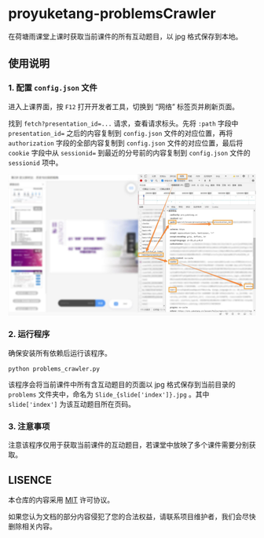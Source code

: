 # proyuketang-problemsCrawler

在荷塘雨课堂上课时获取当前课件的所有互动题目，以 jpg 格式保存到本地。

## 使用说明

### 1. 配置 `config.json` 文件

进入上课界面，按 `F12` 打开开发者工具，切换到 “网络” 标签页并刷新页面。

找到 `fetch?presentation_id=...` 请求，查看请求标头。先将 `:path` 字段中 `presentation_id=` 之后的内容复制到 `config.json` 文件的对应位置，再将 `authorization` 字段的全部内容复制到 `config.json` 文件的对应位置，最后将 `cookie` 字段中从 `sessionid=` 到最近的分号前的内容复制到 `config.json` 文件的 `sessionid` 项中。

![config](img.jpg)

### 2. 运行程序

确保安装所有依赖后运行该程序。

```
python problems_crawler.py
```

该程序会将当前课件中所有含互动题目的页面以 jpg 格式保存到当前目录的 `problems` 文件夹中，命名为 `Slide_{slide['index']}.jpg` 。其中 `slide['index']` 为该互动题目所在页码。

### 3. 注意事项

注意该程序仅用于获取当前课件的互动题目，若课堂中放映了多个课件需要分别获取。

## LISENCE

本仓库的内容采用 [MIT](https://mit-license.org/) 许可协议。

如果您认为文档的部分内容侵犯了您的合法权益，请联系项目维护者，我们会尽快删除相关内容。
